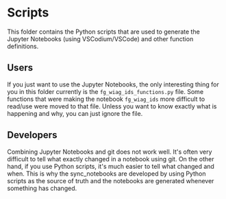 # Scripts
This folder contains the Python scripts that are used to generate the Jupyter Notebooks (using VSCodium/VSCode) and other function definitions.

## Users

If you just want to use the Jupyter Notebooks, the only interesting thing  for you in this folder currently is the `fg_wiag_ids_functions.py` file. Some functions that were making the notebook `fg_wiag_ids` more difficult to read/use were moved to that file. Unless you want to know exactly what is happening and why, you can just ignore the file.

## Developers
Combining Jupyter Notebooks and git does not work well. It's often very difficult to tell what exactly changed in a notebook using git. On the other hand, if you use Python scripts, it's much easier to tell what changed and when. This is why the sync_notebooks are developed by using Python scripts as the source of truth and the notebooks are generated whenever something has changed.